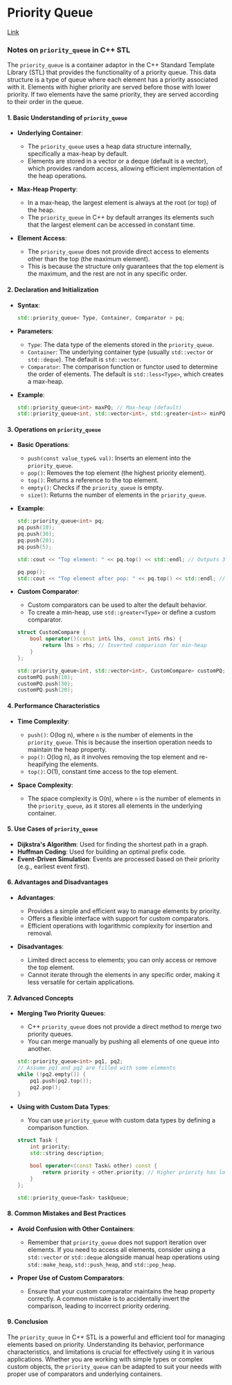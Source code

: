 # Priority Queue

[Link](https://chatgpt.com/share/7cd60f73-c29b-42f7-8875-92f2295fdd08)

### Notes on `priority_queue` in C++ STL

The `priority_queue` is a container adaptor in the C++ Standard Template Library (STL) that provides the functionality of a priority queue. This data structure is a type of queue where each element has a priority associated with it. Elements with higher priority are served before those with lower priority. If two elements have the same priority, they are served according to their order in the queue.

#### 1. **Basic Understanding of `priority_queue`**

- **Underlying Container**: 
  - The `priority_queue` uses a heap data structure internally, specifically a max-heap by default.
  - Elements are stored in a vector or a deque (default is a vector), which provides random access, allowing efficient implementation of the heap operations.

- **Max-Heap Property**: 
  - In a max-heap, the largest element is always at the root (or top) of the heap.
  - The `priority_queue` in C++ by default arranges its elements such that the largest element can be accessed in constant time.

- **Element Access**:
  - The `priority_queue` does not provide direct access to elements other than the top (the maximum element).
  - This is because the structure only guarantees that the top element is the maximum, and the rest are not in any specific order.

#### 2. **Declaration and Initialization**

- **Syntax**:
  ```cpp
  std::priority_queue< Type, Container, Comparator > pq;
  ```

- **Parameters**:
  - `Type`: The data type of the elements stored in the `priority_queue`.
  - `Container`: The underlying container type (usually `std::vector` or `std::deque`). The default is `std::vector`.
  - `Comparator`: The comparison function or functor used to determine the order of elements. The default is `std::less<Type>`, which creates a max-heap.

- **Example**:
  ```cpp
  std::priority_queue<int> maxPQ; // Max-heap (default)
  std::priority_queue<int, std::vector<int>, std::greater<int>> minPQ; // Min-heap
  ```

#### 3. **Operations on `priority_queue`**

- **Basic Operations**:
  - `push(const value_type& val)`: Inserts an element into the `priority_queue`.
  - `pop()`: Removes the top element (the highest priority element).
  - `top()`: Returns a reference to the top element.
  - `empty()`: Checks if the `priority_queue` is empty.
  - `size()`: Returns the number of elements in the `priority_queue`.

- **Example**:
  ```cpp
  std::priority_queue<int> pq;
  pq.push(10);
  pq.push(30);
  pq.push(20);
  pq.push(5);

  std::cout << "Top element: " << pq.top() << std::endl; // Outputs 30

  pq.pop();
  std::cout << "Top element after pop: " << pq.top() << std::endl; // Outputs 20
  ```

- **Custom Comparator**:
  - Custom comparators can be used to alter the default behavior.
  - To create a min-heap, use `std::greater<Type>` or define a custom comparator.

  ```cpp
  struct CustomCompare {
      bool operator()(const int& lhs, const int& rhs) {
          return lhs > rhs; // Inverted comparison for min-heap
      }
  };

  std::priority_queue<int, std::vector<int>, CustomCompare> customPQ;
  customPQ.push(10);
  customPQ.push(30);
  customPQ.push(20);
  ```

#### 4. **Performance Characteristics**

- **Time Complexity**:
  - `push()`: O(log n), where `n` is the number of elements in the `priority_queue`. This is because the insertion operation needs to maintain the heap property.
  - `pop()`: O(log n), as it involves removing the top element and re-heapifying the elements.
  - `top()`: O(1), constant time access to the top element.

- **Space Complexity**:
  - The space complexity is O(n), where `n` is the number of elements in the `priority_queue`, as it stores all elements in the underlying container.

#### 5. **Use Cases of `priority_queue`**

- **Dijkstra's Algorithm**: Used for finding the shortest path in a graph.
- **Huffman Coding**: Used for building an optimal prefix code.
- **Event-Driven Simulation**: Events are processed based on their priority (e.g., earliest event first).

#### 6. **Advantages and Disadvantages**

- **Advantages**:
  - Provides a simple and efficient way to manage elements by priority.
  - Offers a flexible interface with support for custom comparators.
  - Efficient operations with logarithmic complexity for insertion and removal.

- **Disadvantages**:
  - Limited direct access to elements; you can only access or remove the top element.
  - Cannot iterate through the elements in any specific order, making it less versatile for certain applications.

#### 7. **Advanced Concepts**

- **Merging Two Priority Queues**:
  - C++ `priority_queue` does not provide a direct method to merge two priority queues.
  - You can merge manually by pushing all elements of one queue into another.

  ```cpp
  std::priority_queue<int> pq1, pq2;
  // Assume pq1 and pq2 are filled with some elements
  while (!pq2.empty()) {
      pq1.push(pq2.top());
      pq2.pop();
  }
  ```

- **Using with Custom Data Types**:
  - You can use `priority_queue` with custom data types by defining a comparison function.

  ```cpp
  struct Task {
      int priority;
      std::string description;

      bool operator<(const Task& other) const {
          return priority < other.priority; // Higher priority has lower number
      }
  };

  std::priority_queue<Task> taskQueue;
  ```

#### 8. **Common Mistakes and Best Practices**

- **Avoid Confusion with Other Containers**: 
  - Remember that `priority_queue` does not support iteration over elements. If you need to access all elements, consider using a `std::vector` or `std::deque` alongside manual heap operations using `std::make_heap`, `std::push_heap`, and `std::pop_heap`.

- **Proper Use of Custom Comparators**:
  - Ensure that your custom comparator maintains the heap property correctly. A common mistake is to accidentally invert the comparison, leading to incorrect priority ordering.

#### 9. **Conclusion**

The `priority_queue` in C++ STL is a powerful and efficient tool for managing elements based on priority. Understanding its behavior, performance characteristics, and limitations is crucial for effectively using it in various applications. Whether you are working with simple types or complex custom objects, the `priority_queue` can be adapted to suit your needs with proper use of comparators and underlying containers.